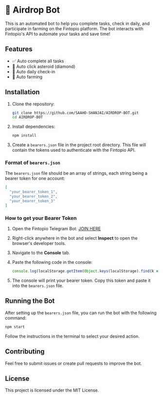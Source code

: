 # 🚀 Airdrop Bot

This is an automated bot to help you complete tasks, check in daily, and participate in farming on the Fintopio platform. The bot interacts with Fintopio's API to automate your tasks and save time!

## Features

- ✅ Auto complete all tasks
- 💎 Auto click asteroid (diamond)
- 📅 Auto daily check-in
- 🌱 Auto farming

## Installation

1. Clone the repository:

   ```bash
   git clone https://github.com/SAAHO-SHANJAI/AIRDROP-BOT.git
   cd AIRDROP-BOT
   ```

2. Install dependencies:

   ```bash
   npm install
   ```

3. Create a `bearers.json` file in the project root directory. This file will contain the tokens used to authenticate with the Fintopio API.

### Format of `bearers.json`

The `bearers.json` file should be an array of strings, each string being a bearer token for one account:

```json
[
  "your_bearer_token_1",
  "your_bearer_token_2",
  "your_bearer_token_3"
]
```

### How to get your Bearer Token

1. Open the Fintopio Telegram Bot: [JOIN HERE](https://fintop.io/2uM1qMLs5F)
2. Right-click anywhere in the bot and select **Inspect** to open the browser's developer tools.
3. Navigate to the **Console** tab.
4. Paste the following code in the console:

   ```javascript
   console.log(localStorage.getItem(Object.keys(localStorage).find(k => k.startsWith('authToken_'))));
   ```

5. The console will print your bearer token. Copy this token and paste it into the `bearers.json` file.

## Running the Bot

After setting up the `bearers.json` file, you can run the bot with the following command:

```bash
npm start
```

Follow the instructions in the terminal to select your desired action.

## Contributing

Feel free to submit issues or create pull requests to improve the bot.

## License

This project is licensed under the MIT License.
